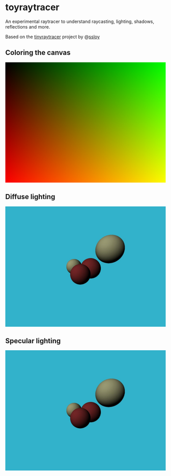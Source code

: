 # toyraytracer
An experimental raytracer to understand raycasting, lighting, shadows, reflections and more.

Based on the [tinyraytracer](https://github.com/ssloy/tinyraytracer) project by @[ssloy](https://github.com/ssloy)

## Coloring the canvas

![](out.jpg)


## Diffuse lighting
![](spheres-shadow.jpg)

## Specular lighting
![](spheres-shadow.jpg)
